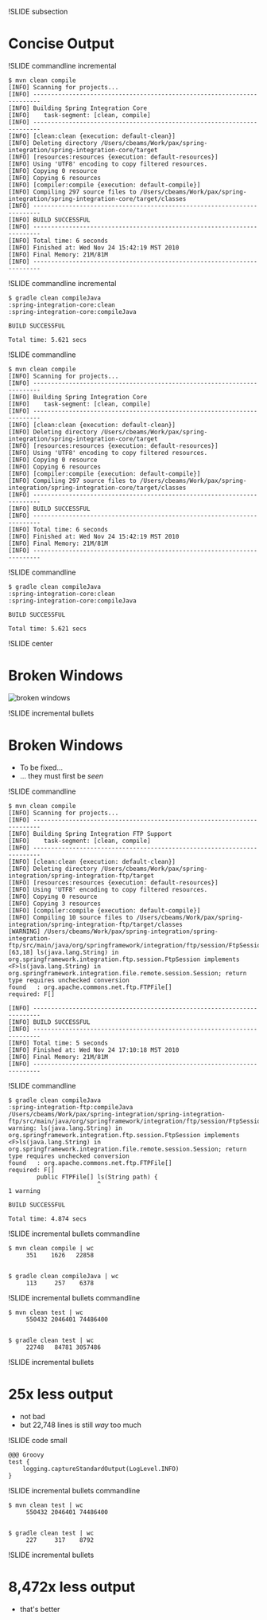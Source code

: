 !SLIDE subsection

# Concise Output


!SLIDE commandline incremental

    $ mvn clean compile
    [INFO] Scanning for projects...
    [INFO] ------------------------------------------------------------------------
    [INFO] Building Spring Integration Core
    [INFO]    task-segment: [clean, compile]
    [INFO] ------------------------------------------------------------------------
    [INFO] [clean:clean {execution: default-clean}]
    [INFO] Deleting directory /Users/cbeams/Work/pax/spring-integration/spring-integration-core/target
    [INFO] [resources:resources {execution: default-resources}]
    [INFO] Using 'UTF8' encoding to copy filtered resources.
    [INFO] Copying 0 resource
    [INFO] Copying 6 resources
    [INFO] [compiler:compile {execution: default-compile}]
    [INFO] Compiling 297 source files to /Users/cbeams/Work/pax/spring-integration/spring-integration-core/target/classes
    [INFO] ------------------------------------------------------------------------
    [INFO] BUILD SUCCESSFUL
    [INFO] ------------------------------------------------------------------------
    [INFO] Total time: 6 seconds
    [INFO] Finished at: Wed Nov 24 15:42:19 MST 2010
    [INFO] Final Memory: 21M/81M
    [INFO] ------------------------------------------------------------------------


!SLIDE commandline incremental

    $ gradle clean compileJava
    :spring-integration-core:clean
    :spring-integration-core:compileJava

    BUILD SUCCESSFUL

    Total time: 5.621 secs


!SLIDE commandline

    $ mvn clean compile
    [INFO] Scanning for projects...
    [INFO] ------------------------------------------------------------------------
    [INFO] Building Spring Integration Core
    [INFO]    task-segment: [clean, compile]
    [INFO] ------------------------------------------------------------------------
    [INFO] [clean:clean {execution: default-clean}]
    [INFO] Deleting directory /Users/cbeams/Work/pax/spring-integration/spring-integration-core/target
    [INFO] [resources:resources {execution: default-resources}]
    [INFO] Using 'UTF8' encoding to copy filtered resources.
    [INFO] Copying 0 resource
    [INFO] Copying 6 resources
    [INFO] [compiler:compile {execution: default-compile}]
    [INFO] Compiling 297 source files to /Users/cbeams/Work/pax/spring-integration/spring-integration-core/target/classes
    [INFO] ------------------------------------------------------------------------
    [INFO] BUILD SUCCESSFUL
    [INFO] ------------------------------------------------------------------------
    [INFO] Total time: 6 seconds
    [INFO] Finished at: Wed Nov 24 15:42:19 MST 2010
    [INFO] Final Memory: 21M/81M
    [INFO] ------------------------------------------------------------------------


!SLIDE commandline

    $ gradle clean compileJava
    :spring-integration-core:clean
    :spring-integration-core:compileJava

    BUILD SUCCESSFUL

    Total time: 5.621 secs


!SLIDE center

# Broken Windows

![broken windows](broken_windows.jpeg)

!SLIDE incremental bullets

# Broken Windows

* To be fixed...
* ... they must first be *seen*

!SLIDE commandline

    $ mvn clean compile
    [INFO] Scanning for projects...
    [INFO] ------------------------------------------------------------------------
    [INFO] Building Spring Integration FTP Support
    [INFO]    task-segment: [clean, compile]
    [INFO] ------------------------------------------------------------------------
    [INFO] [clean:clean {execution: default-clean}]
    [INFO] Deleting directory /Users/cbeams/Work/pax/spring-integration/spring-integration-ftp/target
    [INFO] [resources:resources {execution: default-resources}]
    [INFO] Using 'UTF8' encoding to copy filtered resources.
    [INFO] Copying 0 resource
    [INFO] Copying 3 resources
    [INFO] [compiler:compile {execution: default-compile}]
    [INFO] Compiling 10 source files to /Users/cbeams/Work/pax/spring-integration/spring-integration-ftp/target/classes
    [WARNING] /Users/cbeams/Work/pax/spring-integration/spring-integration-ftp/src/main/java/org/springframework/integration/ftp/session/FtpSession.java:[63,18] ls(java.lang.String) in org.springframework.integration.ftp.session.FtpSession implements <F>ls(java.lang.String) in org.springframework.integration.file.remote.session.Session; return type requires unchecked conversion
    found   : org.apache.commons.net.ftp.FTPFile[]
    required: F[]

    [INFO] ------------------------------------------------------------------------
    [INFO] BUILD SUCCESSFUL
    [INFO] ------------------------------------------------------------------------
    [INFO] Total time: 5 seconds
    [INFO] Finished at: Wed Nov 24 17:10:18 MST 2010
    [INFO] Final Memory: 21M/81M
    [INFO] ------------------------------------------------------------------------

!SLIDE commandline

    $ gradle clean compileJava
    :spring-integration-ftp:compileJava
    /Users/cbeams/Work/pax/spring-integration/spring-integration-ftp/src/main/java/org/springframework/integration/ftp/session/FtpSession.java:63: warning: ls(java.lang.String) in org.springframework.integration.ftp.session.FtpSession implements <F>ls(java.lang.String) in org.springframework.integration.file.remote.session.Session; return type requires unchecked conversion
    found   : org.apache.commons.net.ftp.FTPFile[]
    required: F[]
            public FTPFile[] ls(String path) {
                             ^
    1 warning

    BUILD SUCCESSFUL

    Total time: 4.874 secs


!SLIDE incremental bullets commandline

    $ mvn clean compile | wc
         351    1626   22858


    $ gradle clean compileJava | wc
         113     257    6378


!SLIDE incremental bullets commandline

    $ mvn clean test | wc
         550432 2046401 74486400


    $ gradle clean test | wc
         22748   84781 3057486

!SLIDE incremental bullets

# 25x less output
* not bad
* but 22,748 lines is still *way* too much

!SLIDE code small

    @@@ Groovy
    test {
        logging.captureStandardOutput(LogLevel.INFO)
    }


!SLIDE incremental bullets commandline

    $ mvn clean test | wc
         550432 2046401 74486400


    $ gradle clean test | wc
         227     317    8792

!SLIDE incremental bullets

# 8,472x less output
* that's better
